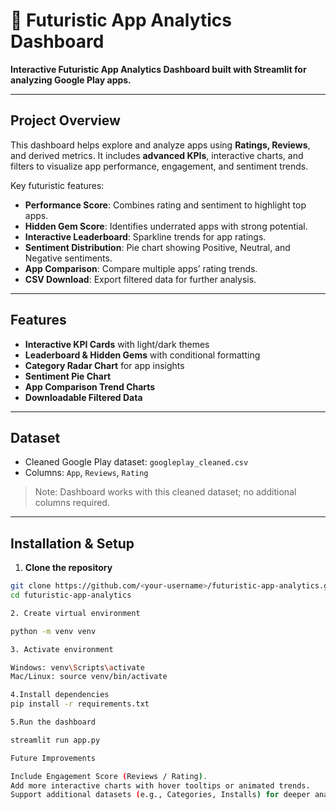 # 🚀 Futuristic App Analytics Dashboard

**Interactive Futuristic App Analytics Dashboard built with Streamlit for analyzing Google Play apps.**

---

## Project Overview
This dashboard helps explore and analyze apps using **Ratings, Reviews**, and derived metrics. It includes **advanced KPIs**, interactive charts, and filters to visualize app performance, engagement, and sentiment trends.

Key futuristic features:
- **Performance Score**: Combines rating and sentiment to highlight top apps.
- **Hidden Gem Score**: Identifies underrated apps with strong potential.
- **Interactive Leaderboard**: Sparkline trends for app ratings.
- **Sentiment Distribution**: Pie chart showing Positive, Neutral, and Negative sentiments.
- **App Comparison**: Compare multiple apps’ rating trends.
- **CSV Download**: Export filtered data for further analysis.

---

## Features
- **Interactive KPI Cards** with light/dark themes
- **Leaderboard & Hidden Gems** with conditional formatting
- **Category Radar Chart** for app insights
- **Sentiment Pie Chart**
- **App Comparison Trend Charts**
- **Downloadable Filtered Data**

---

## Dataset
- Cleaned Google Play dataset: `googleplay_cleaned.csv`  
- Columns: `App`, `Reviews`, `Rating`  

> Note: Dashboard works with this cleaned dataset; no additional columns required.

---

## Installation & Setup

1. **Clone the repository**  
```bash
git clone https://github.com/<your-username>/futuristic-app-analytics.git
cd futuristic-app-analytics

2. Create virtual environment

python -m venv venv

3. Activate environment

Windows: venv\Scripts\activate
Mac/Linux: source venv/bin/activate

4.Install dependencies
pip install -r requirements.txt

5.Run the dashboard

streamlit run app.py

Future Improvements

Include Engagement Score (Reviews / Rating).
Add more interactive charts with hover tooltips or animated trends.
Support additional datasets (e.g., Categories, Installs) for deeper analytics.
